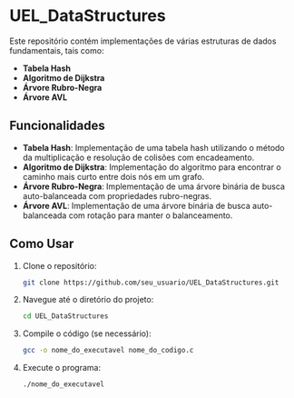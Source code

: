 # UEL_DataStructures

Este repositório contém implementações de várias estruturas de dados fundamentais, tais como:

- **Tabela Hash**
- **Algoritmo de Dijkstra**
- **Árvore Rubro-Negra**
- **Árvore AVL**

## Funcionalidades

- **Tabela Hash**: Implementação de uma tabela hash utilizando o método da multiplicação e resolução de colisões com encadeamento.
- **Algoritmo de Dijkstra**: Implementação do algoritmo para encontrar o caminho mais curto entre dois nós em um grafo.
- **Árvore Rubro-Negra**: Implementação de uma árvore binária de busca auto-balanceada com propriedades rubro-negras.
- **Árvore AVL**: Implementação de uma árvore binária de busca auto-balanceada com rotação para manter o balanceamento.

## Como Usar

1. Clone o repositório:
   ```bash
   git clone https://github.com/seu_usuario/UEL_DataStructures.git
   ```

2. Navegue até o diretório do projeto:
   ```bash
   cd UEL_DataStructures
   ```

3. Compile o código (se necessário):
   ```bash
   gcc -o nome_do_executavel nome_do_codigo.c
   ```

4. Execute o programa:
   ```bash
   ./nome_do_executavel
   ```
   
